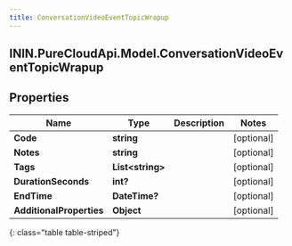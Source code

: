 ```yaml
---
title: ConversationVideoEventTopicWrapup
---
```

## ININ.PureCloudApi.Model.ConversationVideoEventTopicWrapup

## Properties

|Name | Type | Description | Notes|
|------------ | ------------- | ------------- | -------------|
| **Code** | **string** |  | [optional] |
| **Notes** | **string** |  | [optional] |
| **Tags** | **List&lt;string&gt;** |  | [optional] |
| **DurationSeconds** | **int?** |  | [optional] |
| **EndTime** | **DateTime?** |  | [optional] |
| **AdditionalProperties** | **Object** |  | [optional] |
{: class="table table-striped"}


